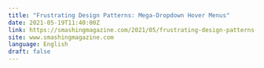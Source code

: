 ```yaml
---
title: "Frustrating Design Patterns: Mega-Dropdown Hover Menus"
date: 2021-05-19T11:40:00Z
link: https://smashingmagazine.com/2021/05/frustrating-design-patterns-mega-dropdown-hover-menus/?utm_medium=RSS&utm_source=news.12bit.vn
site: www.smashingmagazine.com
language: English
draft: false
---
```

